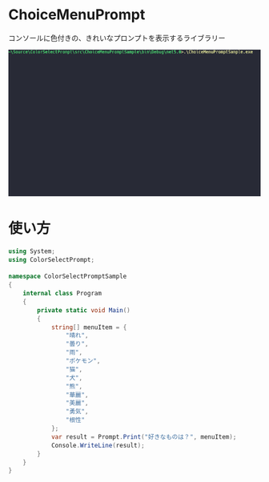 # ChoiceMenuPrompt

コンソールに色付きの、きれいなプロンプトを表示するライブラリー

<img src="https://raw.githubusercontent.com/nanagami1369/ChoiceMenuPrompt/main/readme-image/menuSelectSample.gif" alt="メニューの動いている様子" title="メニューの動いている様子" >

# 使い方

```csharp
using System;
using ColorSelectPrompt;

namespace ColorSelectPromptSample
{
    internal class Program
    {
        private static void Main()
        {
            string[] menuItem = {
                "晴れ",
                "曇り",
                "雨",
                "ポケモン",
                "猫",
                "犬",
                "熊",
                "華麗",
                "美麗",
                "勇気",
                "根性"
            };
            var result = Prompt.Print("好きなものは？", menuItem);
            Console.WriteLine(result);
        }
    }
}
```
